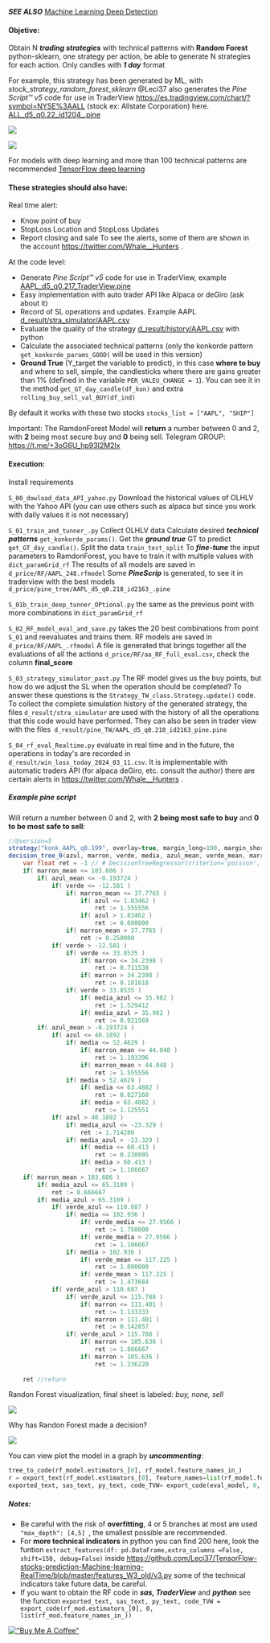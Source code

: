 _**SEE ALSO**_ [Machine Learning Deep Detection](https://github.com/Leci37/TensorFlow-stocks-prediction-Machine-learning-RealTime)

 #### Objetive:

Obtain N **_trading strategies_** with technical patterns with **Random Forest** python-sklearn, one strategy per action, be able to generate N strategies for each action.
Only candles with **_1 day_** format

For example, this strategy has been generated by ML, with *stock\_strategy\_random\_forest\_sklearn* @Leci37 also generates the _Pine Script™ v5_ code for use in TraderView https://es.tradingview.com/chart/?symbol=NYSE%3AALL (stock ex: Allstate Corporation) here.
[ALL_d5_q0.22_id1204_.pine](ALL_d5_q0.22_id1204_.pine) 

![](img/Aspose.Words.cdac2baa-0579-4770-926f-94fa4c27ba11.001.png)

![](img/Aspose.Words.cdac2baa-0579-4770-926f-94fa4c27ba11.002.png)

For models with deep learning and more than 100 technical patterns are recommended [TensorFlow deep learning](https://github.com/Leci37/TensorFlow-stocks-prediction-Machine-learning-RealTime)

#### These strategies should also have:
Real time alert:

- Know point of buy
- StopLoss Location and StopLoss Updates
- Report closing and sale
  To see the alerts, some of them are shown in the account <https://twitter.com/Whale__Hunters> .

At the code level:

- Generate _Pine Script™ v5_ code for use in TraderView, example [AAPL_d5_q0.217_TraderView.pine](AAPL_d5_q0.217_TraderView.pine) 
- Easy implementation with auto trader API like Alpaca or deGiro (ask about it)
- Record of SL operations and updates. Example AAPL [d_result/stra_simulator/AAPL.csv](d_result/stra_simulator/AAPL.csv)
- Evaluate the quality of the strategy [d_result/history/AAPL.csv](d_result/history/AAPL.csv) with python
- Calculate the associated technical patterns (only the konkorde pattern `get_konkorde_params_GOOD(` will be used in this version)
- **Ground True** (Y_target the variable to predict), in this case **where to buy** and where to sell, simple, the candlesticks where there are gains greater than 1% (defined in the variable `PER_VALEU_CHANGE = 1`). You can see it in the method `get_GT_day_candle(df_kon)` and extra `rolling_buy_sell_val_BUY(df_ind)`


By default it works with these two stocks `stocks_list = ["AAPL", "SHIP"] `

Important: The RamdonForest Model will **return** a number between 0 and 2, with **2** being most secure buy and **0** being sell.
Telegram GROUP: https://t.me/+3oG6U_hp93I2M2Ix 

#### Execution:

Install requirements

`S_00_dowload_data_API_yahoo.py` Download the historical values of OLHLV with the Yahoo API (you can use others such as alpaca but since you work with daily values it is not necessary)

`S_01_train_and_tunner_.py`
Collect OLHLV data
Calculate desired **_technical patterns_** `get_konkorde_params()`.
Get the _**ground true**_ GT to predict `get_GT_day_candle()`.
Split the data `train_test_split`
To _**fine-tune**_ the input parameters to RamdonForest, you have to train it with multiple values with `dict_paramGrid_rf`
The results of all models are saved in `d_price/RF/AAPL_248.rfmodel` 
Some **_PineScrip_** is generated, to see it in traderview with the best models `d_price/pine_tree/AAPL_d5_q0.218_id2163_.pine`

`S_01b_train_deep_tunner_OPtional.py` the same as the previous point with more combinations in `dict_paramGrid_rf`

`S_02_RF_model_eval_and_save.py` takes the 20 best combinations from point `S_01` and reevaluates and trains them. RF models are saved in `d_price/RF/AAPL_.rfmodel`
A file is generated that brings together all the evaluations of all the actions `d_price/RF/aa_RF_full_eval.csv`, check the column **final\_score**

`S_03_strategy_simulator_past.py` The RF model gives us the buy points, but how do we adjust the SL when the operation should be completed? To answer these questions is the `Strategy_TW_class.Strategy.update()` code.
To collect the complete simulation history of the generated strategy, the files `d_result/stra_simulator` are used with the history of all the operations that this code would have performed. They can also be seen in trader view with the files` d_result/pine_TW/AAPL_d5_q0.218_id2163_pine.pine`

`S_04_rf_eval_Realtime.py` evaluate in real time and in the future, the operations in today's are recorded in `d_result/win_loss_today_2024_03_11.csv`. It is implementable with automatic traders API (for alpaca deGiro, etc. consult the author) there are certain alerts in <https://twitter.com/Whale__Hunters> .


##### Example pine script
Will return a number between 0 and 2, with **2 being most safe to buy** and **0 to be most safe to sell**:
```java
//@version=5
strategy("konk_AAPL_q0.199", overlay=true, margin_long=100, margin_short=100, pyramiding=5)
decision_tree_0(azul, marron, verde, media, azul_mean, verde_mean, marron_mean, verde_azul, verde_media, media_azul) =>
	var float ret = -1 // # DecisionTreeRegressor(criterion='poisson', max_depth=5, max_features=0.7,
	if( marron_mean <= 103.606 )
		if( azul_mean <= -0.193724 )
			if( verde <= -12.581 )
				if( marron_mean <= 37.7765 )
					if( azul <= 1.83462 )
						ret := 1.555556
					if( azul > 1.83462 )
						ret := 0.600000
				if( marron_mean > 37.7765 )
					ret := 0.250000
			if( verde > -12.581 )
				if( verde <= 33.8535 )
					if( marron <= 34.2398 )
						ret := 0.711538
					if( marron > 34.2398 )
						ret := 0.181818
				if( verde > 33.8535 )
					if( media_azul <= 35.982 )
						ret := 1.529412
					if( media_azul > 35.982 )
						ret := 0.921569
		if( azul_mean > -0.193724 )
			if( azul <= 40.1892 )
				if( media <= 52.4629 )
					if( marron_mean <= 44.048 )
						ret := 1.193396
					if( marron_mean > 44.048 )
						ret := 1.555556
				if( media > 52.4629 )
					if( media <= 63.4882 )
						ret := 0.827160
					if( media > 63.4882 )
						ret := 1.125551
			if( azul > 40.1892 )
				if( media_azul <= -23.329 )
					ret := 1.714286
				if( media_azul > -23.329 )
					if( media <= 60.413 )
						ret := 0.238095
					if( media > 60.413 )
						ret := 1.166667
	if( marron_mean > 103.606 )
		if( media_azul <= 65.3109 )
			ret := 0.666667
		if( media_azul > 65.3109 )
			if( verde_azul <= 110.687 )
				if( media <= 102.936 )
					if( verde_media <= 27.9566 )
						ret := 1.750000
					if( verde_media > 27.9566 )
						ret := 1.166667
				if( media > 102.936 )
					if( verde_mean <= 117.225 )
						ret := 1.000000
					if( verde_mean > 117.225 )
						ret := 1.473684
			if( verde_azul > 110.687 )
				if( verde_azul <= 115.788 )
					if( marron <= 111.401 )
						ret := 1.133333
					if( marron > 111.401 )
						ret := 0.142857
				if( verde_azul > 115.788 )
					if( marron <= 105.636 )
						ret := 1.866667
					if( marron > 105.636 )
						ret := 1.236220
	
    ret //return
```

Randon Forest visualization, final sheet is labeled: _buy, none, sell_

![](img/Aspose.Words.cdac2baa-0579-4770-926f-94fa4c27ba11.004.jpeg)


Why has Randon Forest made a decision?

![](img/Aspose.Words.cdac2baa-0579-4770-926f-94fa4c27ba11.003.jpeg)


You can view plot the model in a graph by **_uncommenting_**:
```python 
tree_to_code(rf_model.estimators_[0], rf_model.feature_names_in_)
r = export_text(rf_model.estimators_[0], feature_names=list(rf_model.feature_names_in_))
exported_text, sas_text, py_text, code_TVW= export_code(eval_model, 0, list(rf_model.feature_names_in_))
 ```

##### Notes:

- Be careful with the risk of **overfitting**, 4 or 5 branches at most are used `"max_depth": [4,5] `, the smallest possible are recommended.
- For **more technical indicators** in python you can find 200 here, look the funtion `extract_features(df: pd.DataFrame,extra_columns =False,  shift=150, debug=False)` inside https://github.com/Leci37/TensorFlow-stocks-prediction-Machine-learning-RealTime/blob/master/features_W3_old/v3.py some of the technical indicators take future data, be careful. 
- If you want to obtain the RF code in _**sas, TraderView**_ and _**python**_ see the function `exported_text, sas_text, py_text, code_TVW = export_code(rf_mod.estimators_[0], 0, list(rf_mod.feature_names_in_))`

[!["Buy Me A Coffee"](https://www.buymeacoffee.com/assets/img/custom_images/orange_img.png)](https://www.buymeacoffee.com/leci37)


